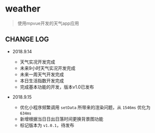 # weather

> 使用mpvue开发的天气app应用

## CHANGE LOG

* 2018.9.14
    - 天气实况开发完成
    - 未来9小时天气实况开发完成
    - 未来一周天气开发完成
    - 本日生活指数开发完成
    - 完成基本功能的开发，版本v1.0已发布

* 2018.9.15
    - 优化小程序频繁调用 `setData` 所带来的渲染问题，从 `1546ms` 优化为 `634ms`
    - 新增根据当日日出日落时间更换背景图功能
    - 标记版本为 `v1.0.1`，待发布